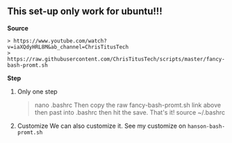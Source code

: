 ##  This set-up only work for ubuntu!!!

**Source**

    > https://www.youtube.com/watch?v=iaXQdyHRL8M&ab_channel=ChrisTitusTech
    > https://raw.githubusercontent.com/ChrisTitusTech/scripts/master/fancy-bash-promt.sh

**Step**

1. Only one step  
    > nano .bashrc
    > Then copy the raw fancy-bash-promt.sh link above then past into .bashrc then hit the save. That's it!
    > source ~/.bashrc

2. Customize
    We can also customize it.
    See my customize on `hanson-bash-promt.sh`